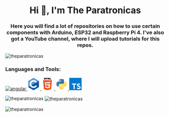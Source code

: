 <h1 align="center">Hi 👋, I'm The Paratronicas</h1>
<h3 align="center">Here you will find a lot of repositories on how to use certain components with Arduino, ESP32 and Raspberry Pi 4. 
I've also got a YouTube channel, where I will upload tutorials for this repos.</h3>

<p align="left"> <img src="https://komarev.com/ghpvc/?username=theparatronicas&label=Profile%20views&color=0e75b6&style=flat" alt="theparatronicas" /> </p>

<p align="left">
</p>

<h3 align="left">Languages and Tools:</h3>
<p align="left"> <a href="https://angular.io" target="_blank" rel="noreferrer"> <img src="https://angular.io/assets/images/logos/angular/angular.svg" alt="angular" width="40" height="40"/> </a> <a href="https://www.cprogramming.com/" target="_blank" rel="noreferrer"> <img src="https://raw.githubusercontent.com/devicons/devicon/master/icons/c/c-original.svg" alt="c" width="40" height="40"/> </a> <a href="https://www.w3.org/html/" target="_blank" rel="noreferrer"> <img src="https://raw.githubusercontent.com/devicons/devicon/master/icons/html5/html5-original-wordmark.svg" alt="html5" width="40" height="40"/> </a> <a href="https://www.python.org" target="_blank" rel="noreferrer"> <img src="https://raw.githubusercontent.com/devicons/devicon/master/icons/python/python-original.svg" alt="python" width="40" height="40"/> </a> <a href="https://www.typescriptlang.org/" target="_blank" rel="noreferrer"> <img src="https://raw.githubusercontent.com/devicons/devicon/master/icons/typescript/typescript-original.svg" alt="typescript" width="40" height="40"/> </a> </p>

<p><img align="left" src="https://github-readme-stats.vercel.app/api/top-langs?username=theparatronicas&show_icons=true&locale=en&layout=compact" alt="theparatronicas" /></p>

<p>&nbsp;<img align="center" src="https://github-readme-stats.vercel.app/api?username=theparatronicas&show_icons=true&locale=en" alt="theparatronicas" /></p>

<p><img align="center" src="https://github-readme-streak-stats.herokuapp.com/?user=theparatronicas&" alt="theparatronicas" /></p>
